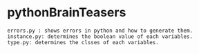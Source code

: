 # pythonBrainTeasers

	errors.py : shows errors in python and how to generate them.
	instance.py: determines the boolean value of each variables.
	type.py: determines the clsses of each variables.
